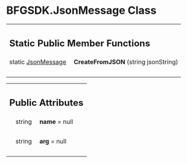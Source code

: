 # BFGSDK.JsonMessage Class 

<div class="contents"><table class="memberdecls"><tr class="heading"><td colspan="2"><h2 class="groupheader"><a id="pub-static-methods" name="pub-static-methods"></a> Static Public Member Functions</h2></td></tr><tr class="memitem:a0a4876640181baed34dee6ad356350b6"><td class="memItemLeft" align="right" valign="top"><a id="a0a4876640181baed34dee6ad356350b6" name="a0a4876640181baed34dee6ad356350b6"></a> static <a class="el" href="class_b_f_g_s_d_k_1_1_json_message.html">JsonMessage</a>&#160;</td><td class="memItemRight" valign="bottom"><b>CreateFromJSON</b> (string jsonString)</td></tr><tr class="separator:a0a4876640181baed34dee6ad356350b6"><td class="memSeparator" colspan="2">&#160;</td></tr></table><table class="memberdecls"><tr class="heading"><td colspan="2"><h2 class="groupheader"><a id="pub-attribs" name="pub-attribs"></a> Public Attributes</h2></td></tr><tr class="memitem:aa7b26c7508ce5de2561e3facd59df7bb"><td class="memItemLeft" align="right" valign="top"><a id="aa7b26c7508ce5de2561e3facd59df7bb" name="aa7b26c7508ce5de2561e3facd59df7bb"></a> string&#160;</td><td class="memItemRight" valign="bottom"><b>name</b> = null</td></tr><tr class="separator:aa7b26c7508ce5de2561e3facd59df7bb"><td class="memSeparator" colspan="2">&#160;</td></tr><tr class="memitem:aeeca2f3c7ed44e3fd634d0b432a2d255"><td class="memItemLeft" align="right" valign="top"><a id="aeeca2f3c7ed44e3fd634d0b432a2d255" name="aeeca2f3c7ed44e3fd634d0b432a2d255"></a> string&#160;</td><td class="memItemRight" valign="bottom"><b>arg</b> = null</td></tr><tr class="separator:aeeca2f3c7ed44e3fd634d0b432a2d255"><td class="memSeparator" colspan="2">&#160;</td></tr></table></div> 
